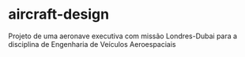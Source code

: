 # aircraft-design
Projeto de uma aeronave executiva com missão Londres-Dubai para a disciplina de Engenharia de Veículos Aeroespaciais 
